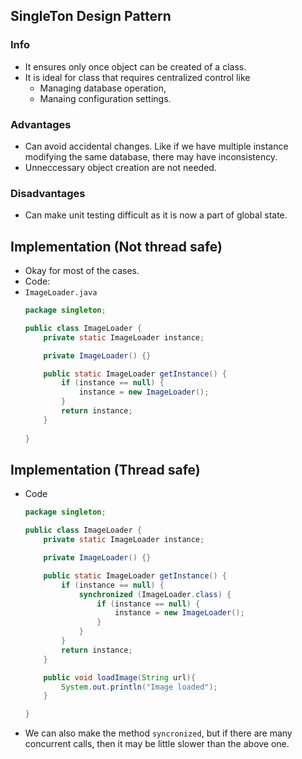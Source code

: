 ## SingleTon Design Pattern

### Info
- It ensures only once object can be created of a class.
- It is ideal for class that requires centralized control like
    - Managing database operation,
    - Manaing configuration settings.

### Advantages
- Can avoid accidental changes. Like if we have multiple instance modifying the same database, there may have inconsistency.
- Unneccessary object creation are not needed.


### Disadvantages
- Can make unit testing difficult as it is now a part of global state.

## Implementation (Not thread safe)
- Okay for most of the cases.
- Code:
- `ImageLoader.java`
    ```java
    package singleton;

    public class ImageLoader {
        private static ImageLoader instance;

        private ImageLoader() {}

        public static ImageLoader getInstance() {
            if (instance == null) {
                instance = new ImageLoader();
            }
            return instance;
        }
        
    }
    ```

## Implementation (Thread safe)
- Code
    ```java
    package singleton;

    public class ImageLoader {
        private static ImageLoader instance;

        private ImageLoader() {}

        public static ImageLoader getInstance() {
            if (instance == null) {
                synchronized (ImageLoader.class) {
                    if (instance == null) {
                        instance = new ImageLoader();
                    }
                }
            }
            return instance;
        }

        public void loadImage(String url){
            System.out.println("Image loaded");
        }

    }
    ```
- We can also make the method `syncronized`, but if there are many concurrent calls, then it may be little slower than the above one.
